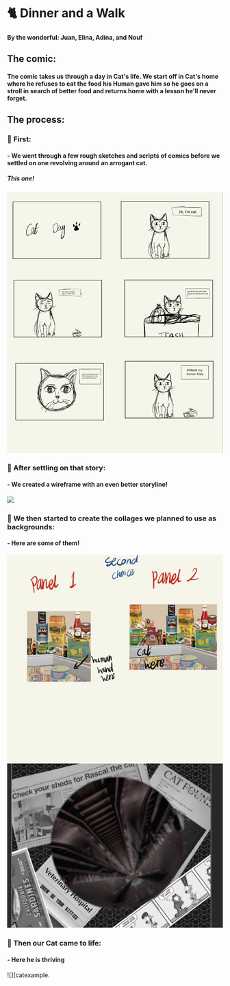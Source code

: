 # :cat2: Dinner and a Walk
#### By the wonderful: Juan, Elina, Adina, and Nouf 
## The comic:
#### The comic takes us through a day in Cat's life. We start off in Cat's home where he refuses to eat the food his Human gave him so he goes on a stroll in search of better food and returns home with a lesson he'll never forget.
## The process:
### 🐾 First:
#### - We went through a few rough sketches and scripts of comics before we settled on one revolving around an arrogant cat.
##### This one!
![](catroughsketch.JPG)
### 🐾 After settling on that story:
#### - We created a wireframe with an even better storyline!
![](wireframerecording.gif)
### 🐾 We then started to create the collages we planned to use as backgrounds:
#### - Here are some of them!
![](collageidea1.JPG)
![](collageidea2.jpg)
### 🐾 Then our Cat came to life:
#### - Here he is thriving
![](catexample.
